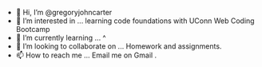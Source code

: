 - 👋 Hi, I’m @gregoryjohncarter
- 👀 I’m interested in ... learning code foundations with UConn Web Coding Bootcamp
- 🌱 I’m currently learning ... ^
- 💞️ I’m looking to collaborate on ... Homework and assignments.
- 📫 How to reach me ... Email me on Gmail <gregoryjohncarter>. 

<!---
gregoryjohncarter/gregoryjohncarter is a ✨ special ✨ repository because its `README.md` (this file) appears on your GitHub profile.
You can click the Preview link to take a look at your changes.
--->
